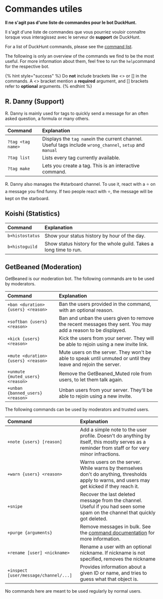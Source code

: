 # Commandes utiles

**Il ne s'agit pas d'une liste de commandes pour le bot DuckHunt.** 

Il s'agit d'une liste de commandes que vous pourriez vouloir connaître lorsque vous interagissez avec le serveur de **support** de DuckHunt.

For a list of DuckHunt commands, please see the [command list](https://duckhunt.me/commands).

The following is only an overview of the commands we find to be the most useful. For more information about them, feel free to run the `help`command for the respective bot.

{% hint style="success" %}
Do **not** include brackets like &lt;&gt; or \[\] in the commands. A &lt;&gt; bracket mention a **required** argument, and \[\] brackets refer to **optional** arguments.
{% endhint %}

## R. Danny \(Support\)

R. Danny is mainly used for tags to quickly send a message for an often asked question, a formula or many others.

| Command | Explanation |
| :--- | :--- |
| `?tag <tag name>` | Displays the `tag name`in the current channel. Useful tags include `wrong_channel`, `setup` and `manual` |
| `?tag list` | Lists every tag currently available. |
| `?tag make` | Lets you create a tag. This is an interactive command. |

R. Danny also manages the \#starboard channel. To use it, react with a ⭐️ on a message you find funny. If two people react with ⭐️, the message will be kept on the starboard.

## **Koishi \(Statistics\)**

| Command | Explanation |
| :--- | :--- |
| `b+histostatus` | Show your status history by hour of the day. |
| `b+histoguild` | Show status history for the whole guild. Takes a long time to run. |

## GetBeaned \(Moderation\)

GetBeaned is our moderation bot. The following commands are to be used by moderators.

| Command | Explanation |
| :--- | :--- |
| `+ban <duration> {users} <reason>` | Ban the users provided in the command, with an optional reason. |
| `+softban {users} <reason>` | Ban and unban the users given to remove the recent messages they sent. You may add a reason to be displayed. |
| `+kick {users} <reason>` | Kick the users from your server. They will be able to rejoin using a new invite link. |
| `+mute <duration> {users} <reason>` | Mute users on the server. They won't be able to speak until unmuted or until they leave and rejoin the server. |
| `+unmute {muted_users} <reason>` | Remove the GetBeaned\_Muted role from users, to let them talk again. |
| `+unban {banned_users} <reason>` | Unban users from your server. They'll be able to rejoin using a new invite. |

The following commands can be used by moderators and trusted users.

| Command | Explanation |
| :--- | :--- |
| `+note {users} [reason]` | Add a simple note to the user profile. Doesn't do anything by itself, this mostly serves as a reminder from staff or for very minor infractions. |
| `+warn {users} <reason>` | Warns users on the server. While warns by themselves don't do anything, thresholds apply to warns, and users may get kicked if they reach it. |
| `+snipe` | Recover the last deleted message from the channel. Useful if you had seen some spam on the channel that quickly got deleted. |
| `+purge {arguments}` | Remove messages in bulk. See the [command documentation](https://docs.getbeaned.me/tutorials/using-the-purge-command-to-remove-messages) for more information. |
| `+rename [user] <nickname>` | Rename a user with an optional nickname. If nickname is not specified, removes the nickname |
| `+inspect [user/message/channel/...]` | Provides information about a given ID or name, and tries to guess what that object is. |

No commands here are meant to be used regularly by normal users.

